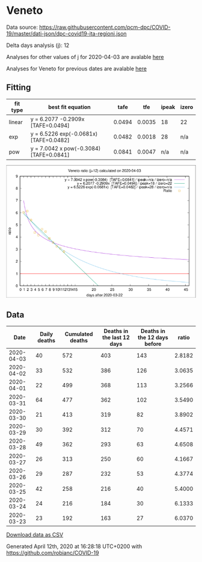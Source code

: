 # Veneto

Data source: https://raw.githubusercontent.com/pcm-dpc/COVID-19/master/dati-json/dpc-covid19-ita-regioni.json

Delta days analysis (j): 12

Analyses for other values of j for 2020-04-03 are avalable [here](../README.md)

Analyses for Veneto for previous dates are avalable [here](../../README.md)

## Fitting 
|fit type|best fit equation|tafe|tfe|ipeak|izero|
|-------|-----|--------|------|---|---|
|linear|y = 6.2077 -0.2909x  [TAFE=0.0494]|0.0494|0.0035|18|22|
|exp|y = 6.5226 exp(-0.0681x)  [TAFE=0.0482]|0.0482|0.0018|28|n/a|
|pow|y = 7.0042 x pow(-0.3084)  [TAFE=0.0841]|0.0841|0.0047|n/a|n/a|

![Plot](COVID-19_veneto_j12_2020-04-03.png)

## Data
|Date|Daily deaths|Cumulated deaths|Deaths in the last 12 days|Deaths in the 12 days before|ratio|
|----|----------|-----------|-------|--------------------|-----|
|2020-04-03|40|572|403|143|2.8182|
|2020-04-02|33|532|386|126|3.0635|
|2020-04-01|22|499|368|113|3.2566|
|2020-03-31|64|477|362|102|3.5490|
|2020-03-30|21|413|319|82|3.8902|
|2020-03-29|30|392|312|70|4.4571|
|2020-03-28|49|362|293|63|4.6508|
|2020-03-27|26|313|250|60|4.1667|
|2020-03-26|29|287|232|53|4.3774|
|2020-03-25|42|258|216|40|5.4000|
|2020-03-24|24|216|184|30|6.1333|
|2020-03-23|23|192|163|27|6.0370|

[Download data as CSV](COVID-19_veneto_j12_2020-04-03.csv)

Generated April 12th, 2020 at 16:28:18 UTC+0200 with https://github.com/robianc/COVID-19

